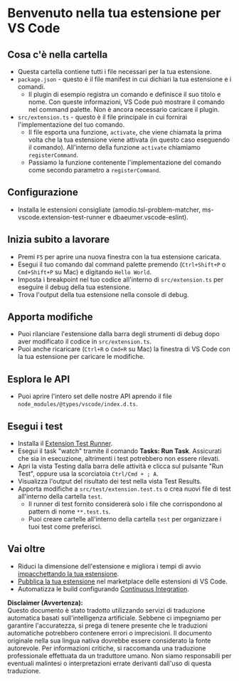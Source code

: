 # Benvenuto nella tua estensione per VS Code

## Cosa c'è nella cartella

* Questa cartella contiene tutti i file necessari per la tua estensione.
* `package.json` - questo è il file manifest in cui dichiari la tua estensione e i comandi.
  * Il plugin di esempio registra un comando e definisce il suo titolo e nome. Con queste informazioni, VS Code può mostrare il comando nel command palette. Non è ancora necessario caricare il plugin.
* `src/extension.ts` - questo è il file principale in cui fornirai l'implementazione del tuo comando.
  * Il file esporta una funzione, `activate`, che viene chiamata la prima volta che la tua estensione viene attivata (in questo caso eseguendo il comando). All'interno della funzione `activate` chiamiamo `registerCommand`.
  * Passiamo la funzione contenente l'implementazione del comando come secondo parametro a `registerCommand`.

## Configurazione

* Installa le estensioni consigliate (amodio.tsl-problem-matcher, ms-vscode.extension-test-runner e dbaeumer.vscode-eslint).

## Inizia subito a lavorare

* Premi `F5` per aprire una nuova finestra con la tua estensione caricata.
* Esegui il tuo comando dal command palette premendo (`Ctrl+Shift+P` o `Cmd+Shift+P` su Mac) e digitando `Hello World`.
* Imposta i breakpoint nel tuo codice all'interno di `src/extension.ts` per eseguire il debug della tua estensione.
* Trova l'output della tua estensione nella console di debug.

## Apporta modifiche

* Puoi rilanciare l'estensione dalla barra degli strumenti di debug dopo aver modificato il codice in `src/extension.ts`.
* Puoi anche ricaricare (`Ctrl+R` o `Cmd+R` su Mac) la finestra di VS Code con la tua estensione per caricare le modifiche.

## Esplora le API

* Puoi aprire l'intero set delle nostre API aprendo il file `node_modules/@types/vscode/index.d.ts`.

## Esegui i test

* Installa il [Extension Test Runner](https://marketplace.visualstudio.com/items?itemName=ms-vscode.extension-test-runner).
* Esegui il task "watch" tramite il comando **Tasks: Run Task**. Assicurati che sia in esecuzione, altrimenti i test potrebbero non essere rilevati.
* Apri la vista Testing dalla barra delle attività e clicca sul pulsante "Run Test", oppure usa la scorciatoia `Ctrl/Cmd + ; A`.
* Visualizza l'output del risultato dei test nella vista Test Results.
* Apporta modifiche a `src/test/extension.test.ts` o crea nuovi file di test all'interno della cartella `test`.
  * Il runner di test fornito considererà solo i file che corrispondono al pattern di nome `**.test.ts`.
  * Puoi creare cartelle all'interno della cartella `test` per organizzare i tuoi test come preferisci.

## Vai oltre

* Riduci la dimensione dell'estensione e migliora i tempi di avvio [impacchettando la tua estensione](https://code.visualstudio.com/api/working-with-extensions/bundling-extension).
* [Pubblica la tua estensione](https://code.visualstudio.com/api/working-with-extensions/publishing-extension) nel marketplace delle estensioni di VS Code.
* Automatizza le build configurando [Continuous Integration](https://code.visualstudio.com/api/working-with-extensions/continuous-integration).

**Disclaimer (Avvertenza):**  
Questo documento è stato tradotto utilizzando servizi di traduzione automatica basati sull'intelligenza artificiale. Sebbene ci impegniamo per garantire l'accuratezza, si prega di tenere presente che le traduzioni automatiche potrebbero contenere errori o imprecisioni. Il documento originale nella sua lingua nativa dovrebbe essere considerato la fonte autorevole. Per informazioni critiche, si raccomanda una traduzione professionale effettuata da un traduttore umano. Non siamo responsabili per eventuali malintesi o interpretazioni errate derivanti dall'uso di questa traduzione.